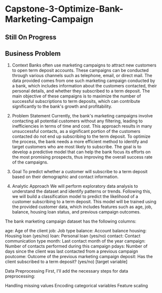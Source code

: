 # Capstone-3-Optimize-Bank-Marketing-Campaign

## Still On Progress

## Business Problem
1. Context
Banks often use marketing campaigns to attract new customers to open term deposit accounts. These campaigns can be conducted through various channels such as telephone, email, or direct mail. The data provided comes from one such marketing campaign conducted by a bank, which includes information about the customers contacted, their personal details, and whether they subscribed to a term deposit. The main objective of these campaigns is to maximize the number of successful subscriptions to term deposits, which can contribute significantly to the bank's growth and profitability.

2. Problem Statement
Currently, the bank's marketing campaigns involve contacting all potential customers without any filtering, leading to inefficiencies in terms of time and cost. This approach results in many unsuccessful contacts, as a significant portion of the customers contacted do not end up subscribing to the term deposit. To optimize the process, the bank needs a more efficient method to identify and target customers who are most likely to subscribe. The goal is to develop a predictive model that can help the bank focus its efforts on the most promising prospects, thus improving the overall success rate of the campaigns.

3. Goal
To predict whether a customer will subscribe to a term deposit based on their demographic and contact information.

4. Analytic Approach
We will perform exploratory data analysis to understand the dataset and identify patterns or trends. Following this, we will build a classification model to predict the likelihood of a customer subscribing to a term deposit. This model will be trained using the provided customer data, which includes features such as age, job, balance, housing loan status, and previous campaign outcomes.




The bank marketing campaign dataset has the following columns:

age: Age of the client
job: Job type
balance: Account balance
housing: Housing loan (yes/no)
loan: Personal loan (yes/no)
contact: Contact communication type
month: Last contact month of the year
campaign: Number of contacts performed during this campaign
pdays: Number of days since the client was last contacted from a previous campaign
poutcome: Outcome of the previous marketing campaign
deposit: Has the client subscribed to a term deposit? (yes/no) [target variable]

Data Preprocessing
First, I'll add the necessary steps for data preprocessing:

Handling missing values
Encoding categorical variables
Feature scaling

